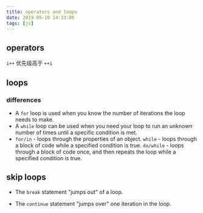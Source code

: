 ```yaml
---
title: operators and loops
date: 2019-05-10 14:33:05
tags: [js]
---
```


## operators

`i++` 优先级高于 `++i`

## loops

### differences

- A `for` loop is used when you know the number of iterations the loop needs to make. 
- A `while` loop can be used when you need your loop to run an unknown number of times until a specific condition is met. 
- `for/in` - loops through the properties of an object. `while` - loops through a block of code while a specified condition is true. `do/while` - loops through a block of code once, and then repeats the loop while a specified condition is true.

## skip loops

- The `break` statement "jumps out" of a loop.

- The `continue` statement "jumps over" one iteration in the loop.


